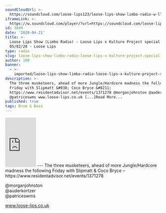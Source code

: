 ```yaml
---
soundCloudUrl: >-
  https://soundcloud.com/loose-lips123/loose-lips-show-limbo-radio-w-ll-x-kp-05022020
iframeLink: >-
  https://w.soundcloud.com/player/?url=https://soundcloud.com/loose-lips123/loose-lips-show-limbo-radio-w-ll-x-kp-05022020&color=00aabb&auto_play=false&hide_related=false&show_comments=true&show_user=true&show_reposts=false
id: 3849
date: '2020-04-21'
title: >-
  Loose Lips Show (Limbo Radio) - Loose Lips x Kulture Project special -
  05/02/20 - Loose Lips
type: radio
slug: loose-lips-show-limbo-radio-loose-lips-x-kulture-project-special-05-02-20
author: 100
banner:
  - >-
    imported/loose-lips-show-limbo-radio-loose-lips-x-kulture-project-special-05-02-20/image3849.jpeg
description: >-
  The three musketeers, ahead of more Jungle/Hardcore madness the following
  Friday with Slipmatt &#038; Coco Bryce &#8211;
  https://www.residentadvisor.net/events/1371278 @morganjohnston @auderkortzer
  @patriceswms www.loose-lips.co.uk [...]Read More...
published: true
tags: Drum & Bass
---
```

<iframe id="sc-widget" title="title" width="100" height="160" scrolling="no" frameborder="yes" allow="autoplay" src="https://w.soundcloud.com/player/?url=https://soundcloud.com/loose-lips123/loose-lips-show-limbo-radio-w-ll-x-kp-05022020&amp;color=00aabb&amp;auto_play=false&amp;hide_related=false&amp;show_comments=true&amp;show_user=true&amp;show_reposts=false"></iframe>
---
The three musketeers, ahead of more Jungle/Hardcore madness the following Friday with Slipmatt & Coco Bryce – https://www.residentadvisor.net/events/1371278

@morganjohnston  
@auderkortzer  
@patriceswms

www.loose-lips.co.uk